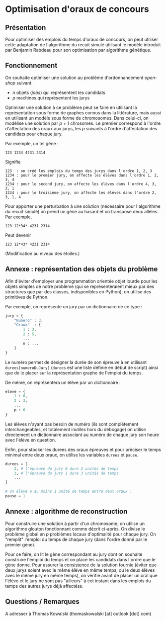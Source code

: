 # Optimisation d'oraux de concours 

## Présentation 
Pour optimiser des emplois du temps d'oraux de concours, on peut utiliser cette adaptation de l'algorithme du recuit simulé utilisant le modèle introduit par Benjamin Rabdeau pour son optimisation par algorithme génétique.

## Fonctionnement
On souhaite optimiser une solution au problème d'ordonnancement *open-shop* suivant.

* *n* objets (*jobs*) qui représentent les candidats
* *p* machines qui représentent les jurys

Optimiser une solution à ce problème peut se faire en utilisant la représentation sous forme de graphes connus dans la littérature, mais aussi en utilisant un modèle sous forme de chromosomes. 
Dans celui-ci, on modélise une solution par *p + 1* chrosomes. Le premier correspond à l'ordre d'affectation des oraux aux jurys, les *p* suivants à l'ordre d'affectation des candidats pour chaque jury. 

Par exemple, un tel gène :

```
123 1234 4231 2314
```
Signifie 
``` 
123  : on créé les emplois du temps des jurys dans l'ordre 1, 2, 3
1234 : pour le premier jury, on affecte les élèves dans l'ordre 1, 2, 3, 4
1234 : pour le second jury, on affecte les élèves dans l'ordre 4, 3, 2, 1
1234 : pour le troisième jury, on affecte les élèves dans l'ordre 2, 3, 1, 4
```
Pour apporter une perturbation à une solution (nécessaire pour l'algorithme du recuit simulé) on prend un gène au hasard et on transpose deux allèles. Par exemple, 
```
123 12*34* 4231 2314
```
Peut devenir
```
123 12*43* 4231 2314
```
(Modification au niveau des étoiles.)
## Annexe : représentation des objets du problème
Afin d'éviter d'employer une programmation orientée objet lourde pour les objets simples de notre problème (qui se représenteraient mieux par des structures que par des classes, indisponibles en Python), on utilise des primitives de Python.

Par exemple, on représente un jury par un dictionnaire de ce type :

```python
jury = {
    "Numero" : 3,
    "Oraux"  : {
        1 : 3,
        2 : 5,
        ...
        n : ...
    }
}
```
Le numéro permet de désigner la durée de son épreuve à en utilisant `durees[numeroDuJury]` (`durees` est une liste définie en début de script) ainsi que de le placer sur la représentation graphe de l'emploi du temps.

De même, on représentera un élève par un dictionnaire :

```python
eleve = {
    1 : 0,
    2 : 3,
    ...
    p : 6
}
```
Les élèves n'ayant pas besoin de numéro (ils sont complètement interchangeables, et totalement inutiles hors du débogage) on utilise directement un dictionnaire associant au numéro de chaque jury son heure avec l'élève en question. 

Enfin, pour stocker les durees des oraux épreuves et pour préciser le temps minimal entre deux oraux, on utilise les variables `durees` et `pause`.

```python
durees = [
    2, # l'épreuve du jury 0 dure 2 unités de temps
    3, # l'épreuve du jury 1 dure 3 unités de temps
    ...
]

# Un élève a au moins 1 unité de temps entre deux oraux :
pause = 1
```
## Annexe : algorithme de reconstruction
Pour construire une solution à partir d'un chromosome, on utilise un algorithme glouton fonctionnant comme décrit ci-après. On divise le problème global en *p* problèmes locaux d'optimalité pour chaque jury. 
On "remplit" l'emploi du temps de chaque jury (dans l'ordre donné par le premier gène). 

Pour ce faire, on lit le gène correspondant au jury dont on souhaite construire l'emploi du temps et on place les candidats dans l'ordre que le gène donne. 
Pour assurer la consistence de la solution fournie (éviter que deux jurys soient avec le même élève en même temps, ou le deux élèves avec le même jury en même temps), on vérifie avant de placer un oral que l'élève et le jury ne sont pas "ailleurs" à cet instant dans les emplois du temps des autres jurys déjà affectéss. 

## Questions / Remarques
A adresser à Thomas Kowalski (thomaskowalski [at] outlook [dot] com)